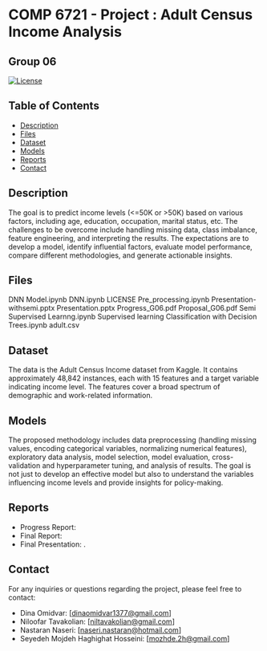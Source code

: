 # COMP 6721 - Project : Adult Census Income Analysis
## Group 06 

[![License](https://img.shields.io/badge/License-MIT-blue.svg)](https://opensource.org/licenses/MIT)

## Table of Contents

- [Description](#description)
- [Files](#files)
- [Dataset](#dataset)
- [Models](#models)
- [Reports](#reports)
- [Contact](#contact)

## Description

The goal is to predict income levels (<=50K or >50K) based on various factors, including age, education, occupation, marital status, etc. 
The challenges to be overcome include handling missing data, class imbalance, feature engineering, and interpreting the results. 
The expectations are to develop a model, identify influential factors, evaluate model performance, compare different methodologies, and generate actionable insights.

## Files

DNN Model.ipynb
DNN.ipynb
LICENSE
Pre_processing.ipynb
Presentation-withsemi.pptx
Presentation.pptx
Progress_G06.pdf
Proposal_G06.pdf
Semi Supervised Learnng.ipynb
Supervised learning Classification with Decision Trees.ipynb
adult.csv

## Dataset
The data is the Adult Census Income dataset from Kaggle. It contains approximately 48,842 instances, each with 15 features and a target variable indicating income level. 
The features cover a broad spectrum of demographic and work-related information.


## Models
The proposed methodology includes data preprocessing (handling missing values, encoding categorical variables, normalizing numerical features), exploratory data analysis, 
model selection, model evaluation, cross-validation and hyperparameter tuning, and analysis of results.
The goal is not just to develop an effective model but also to understand the variables influencing income levels and provide insights for policy-making.


## Reports

- Progress Report: 
- Final Report: 
- Final Presentation: .



## Contact

For any inquiries or questions regarding the project, please feel free to contact:

- Dina Omidvar: [dinaomidvar1377@gmail.com]
- Niloofar Tavakolian: [niltavakolian@gmail.com]
- Nastaran Naseri: [naseri.nastaran@hotmail.com]
- Seyedeh Mojdeh Haghighat Hosseini: [mozhde.2h@gmail.com]



<!-- Dataset Selection:
The data is the Adult Census Income dataset from Kaggle. It contains approximately 48,842 instances, each with 15 features and a target variable indicating income level. 
The features cover a broad spectrum of demographic and work-related information.

Possible Methodology:
The proposed methodology includes data preprocessing (handling missing values, encoding categorical variables, normalizing numerical features), exploratory data analysis, 
model selection, model evaluation, cross-validation and hyperparameter tuning, and analysis of results.
The goal is not just to develop an effective model but also to understand the variables influencing income levels and provide insights for policy-making. -->
